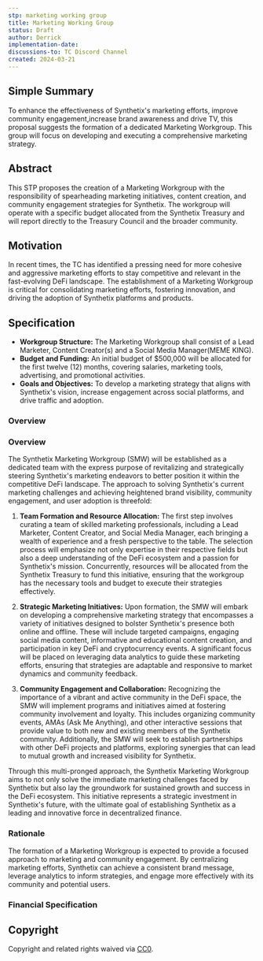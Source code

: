 ```yaml
---
stp: marketing working group
title: Marketing Working Group
status: Draft
author: Derrick
implementation-date: 
discussions-to: TC Discord Channel
created: 2024-03-21
---
```

<!--You can leave these HTML comments in your merged STP and delete the visible duplicate text guides, they will not appear and may be helpful to refer to if you edit it again. This is the suggested template for new STPs. Note that  an STP number will be assigned by an editor. When opening a pull request to submit your STP, please use an abbreviated title in the filename, `stp-draft_title_abbrev.md`. The title should be 44 characters or less.-->

## Simple Summary
<!--"If you can't explain it simply, you don't understand it well enough." Simply describe the outcome the proposed change intends to achieve. This should be non-technical and accessible to a casual community member.-->
To enhance the effectiveness of Synthetix's marketing efforts, improve community engagement,increase brand awareness and drive TV, this proposal suggests the formation of a dedicated Marketing Workgroup. This group will focus on developing and executing a comprehensive marketing strategy.


## Abstract

<!--A short (~200 word) description of the proposed change, the abstract should clearly describe the proposed change. This is what _will_ be done if the STP is implemented, not _why_ it should be done or _how_ it will be done. If the STP proposes sending X tokens to Y each week, write, "we propose to send X tokens to Y each week".-->

This STP proposes the creation of a Marketing Workgroup with the responsibility of spearheading marketing initiatives, content creation, and community engagement strategies for Synthetix. The workgroup will operate with a specific budget allocated from the Synthetix Treasury and will report directly to the Treasury Council and the broader community.


## Motivation

<!--This is the problem statement. This is the *why* of the STP. It should clearly explain *why* the current state of the protocol is inadequate.  It is critical that you explain *why* the change is needed, if the STP proposes changing how something is calculated, you must address *why* the current calculation is inaccurate or wrong. This is not the place to describe how the STP will address the issue!-->

In recent times, the TC has identified a pressing need for more cohesive and aggressive marketing efforts to stay competitive and relevant in the fast-evolving DeFi landscape. The establishment of a Marketing Workgroup is critical for consolidating marketing efforts, fostering innovation, and driving the adoption of Synthetix platforms and products.
 

## Specification

<!--The specification should describe the syntax and semantics of any new feature, there are five sections
1. Overview
2. Rationale
3. Financial Specification
4. Configurable Values
-->
- **Workgroup Structure:** The Marketing Workgroup shall consist of a Lead Marketer, Content Creator(s) and a Social Media Manager(MEME KING).
- **Budget and Funding:** An initial budget of $500,000 will be allocated for the first twelve (12) months, covering salaries, marketing tools, advertising, and promotional activities.
- **Goals and Objectives:** To develop a marketing strategy that aligns with Synthetix's vision, increase engagement across social platforms, and drive traffic and adoption.

### Overview

<!--This is a high level overview of *how* the STP will solve the problem. The overview should clearly describe how the new feature will be implemented.-->

### Overview

The Synthetix Marketing Workgroup (SMW) will be established as a dedicated team with the express purpose of revitalizing and strategically steering Synthetix's marketing endeavors to better position it within the competitive DeFi landscape. The approach to solving Synthetix's current marketing challenges and achieving heightened brand visibility, community engagement, and user adoption is threefold:

1. **Team Formation and Resource Allocation:** The first step involves curating a team of skilled marketing professionals, including a Lead Marketer, Content Creator, and Social Media Manager, each bringing a wealth of experience and a fresh perspective to the table. The selection process will emphasize not only expertise in their respective fields but also a deep understanding of the DeFi ecosystem and a passion for Synthetix's mission. Concurrently, resources will be allocated from the Synthetix Treasury to fund this initiative, ensuring that the workgroup has the necessary tools and budget to execute their strategies effectively.

2. **Strategic Marketing Initiatives:** Upon formation, the SMW will embark on developing a comprehensive marketing strategy that encompasses a variety of initiatives designed to bolster Synthetix's presence both online and offline. These will include targeted campaigns, engaging social media content, informative and educational content creation, and participation in key DeFi and cryptocurrency events. A significant focus will be placed on leveraging data analytics to guide these marketing efforts, ensuring that strategies are adaptable and responsive to market dynamics and community feedback.

3. **Community Engagement and Collaboration:** Recognizing the importance of a vibrant and active community in the DeFi space, the SMW will implement programs and initiatives aimed at fostering community involvement and loyalty. This includes organizing community events, AMAs (Ask Me Anything), and other interactive sessions that provide value to both new and existing members of the Synthetix community. Additionally, the SMW will seek to establish partnerships with other DeFi projects and platforms, exploring synergies that can lead to mutual growth and increased visibility for Synthetix.

Through this multi-pronged approach, the Synthetix Marketing Workgroup aims to not only solve the immediate marketing challenges faced by Synthetix but also lay the groundwork for sustained growth and success in the DeFi ecosystem. This initiative represents a strategic investment in Synthetix's future, with the ultimate goal of establishing Synthetix as a leading and innovative force in decentralized finance.

### Rationale

<!--This is where you explain the reasoning behind how you propose to solve the problem. Why did you propose this use of funds – what were the considerations. The rationale fleshes out the motivation and reasoning behind decisions that were made. It should describe any alternate ideas that were considered and related work. The rationale may also provide evidence of consensus within the community, and should discuss important objections or concerns raised during discussion.-->

The formation of a Marketing Workgroup is expected to provide a focused approach to marketing and community engagement. By centralizing marketing efforts, Synthetix can achieve a consistent brand message, leverage analytics to inform strategies, and engage more effectively with its community and potential users.

### Financial Specification

<!--The financial specification should outline the the tokens, amounts, destinations, and schedule of funds to be moved. If appropriate, any technical considerations should also be included here – that is, changes to any of the interfaces Synthetix currently exposes or the creations of new ones.-->




## Copyright

Copyright and related rights waived via [CC0](https://creativecommons.org/publicdomain/zero/1.0/).
